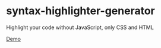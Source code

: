 # syntax-highlighter-generator
Highlight your code without JavaScript, only CSS and HTML

[Demo](https://arcandres.github.io/syntax-highlighter-generator/)
